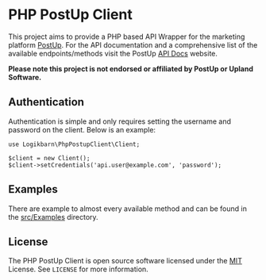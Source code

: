 # PHP PostUp Client

This project aims to provide a PHP based API Wrapper for the marketing platform [PostUp](https://postup.com). For the API documentation and a comprehensive list of the available endpoints/methods visit the PostUp [API Docs](https://apidocs.postup.com/) website.

**Please note this project is not endorsed or affiliated by PostUp or Upland Software.**

## Authentication

Authentication is simple and only requires setting the username and password on the client. Below is an example:

```
use Logikbarn\PhpPostupClient\Client;

$client = new Client();
$client->setCredentials('api.user@example.com', 'password');

```

## Examples

There are example to almost every available method and can be found in the [src/Examples](src/Examples/) directory.

## License

The PHP PostUp Client is open source software licensed under the [MIT](https://opensource.org/licenses/MIT) License. See `LICENSE` for more information.